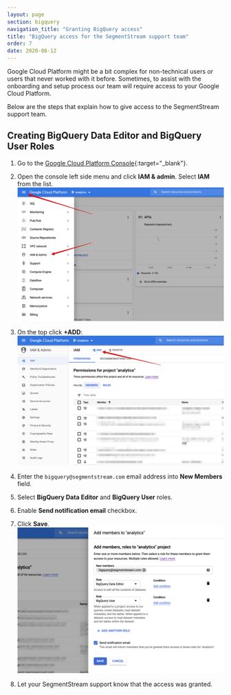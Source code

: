 ```yaml
---
layout: page
section: bigquery
navigation_title: "Granting BigQuery access"
title: "BigQuery access for the SegmentStream support team"
order: 7
date: 2020-06-12
---
```


Google Cloud Platform might be a bit complex for non-technical users or users that never worked with it before. Sometimes, to assist with the onboarding and setup process our team will require access to your Google Cloud Platform.

Below are the steps that explain how to give access to the SegmentStream support team.

## Creating BigQuery Data Editor and BigQuery User Roles

1. Go to the [Google Cloud Platform Console](https://console.cloud.google.com){:target="_blank"}.
2. Open the console left side menu and click **IAM & admin**. Select **IAM** from the list.
![BigQuery access IAM](/img/bigquery/bq-access-1.png)

3. On the top click **+ADD**:
![BigQuery add IAM](/img/bigquery/bq-access-2.png)

4. Enter the `bigquery@segmentstream.com` email address into **New Members** field.
5. Select **BigQuery Data Editor** and **BigQuery User** roles.
6. Enable **Send notification email** checkbox.
7. Click **Save**.
![BigQuery add IAM roles](/img/bigquery/bq-access-3.png)

8. Let your SegmentStream support know that the access was granted.
